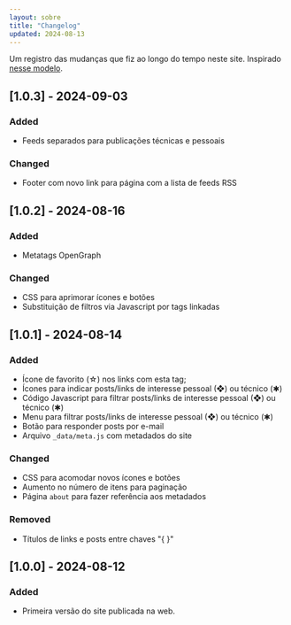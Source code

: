 ```yaml
---
layout: sobre
title: "Changelog"
updated: 2024-08-13
---
```


Um registro das mudanças que fiz ao longo do tempo neste site. Inspirado [nesse modelo](https://keepachangelog.com/pt-BR/1.1.0/).

## [1.0.3] - 2024-09-03

### Added
- Feeds separados para publicações técnicas e pessoais

### Changed
- Footer com novo link para página com a lista de feeds RSS

## [1.0.2] - 2024-08-16

### Added
- Metatags OpenGraph

### Changed
- CSS para aprimorar ícones e botões
- Substituição de filtros via Javascript por tags linkadas


## [1.0.1] - 2024-08-14

### Added
- Ícone de favorito (☆) nos links com esta tag;
- Ícones para indicar posts/links de interesse pessoal (❖) ou técnico (✱)
- Código Javascript para filtrar posts/links de interesse pessoal (❖) ou técnico (✱)
- Menu para filtrar posts/links de interesse pessoal (❖) ou técnico (✱)
- Botão para responder posts por e-mail
- Arquivo `_data/meta.js` com metadados do site

### Changed
- CSS para acomodar novos ícones e botões
- Aumento no número de itens para paginação
- Página `about` para fazer referência aos metadados

### Removed
- Títulos de links e posts entre chaves "{ }"

## [1.0.0] - 2024-08-12

### Added
- Primeira versão do site publicada na web.